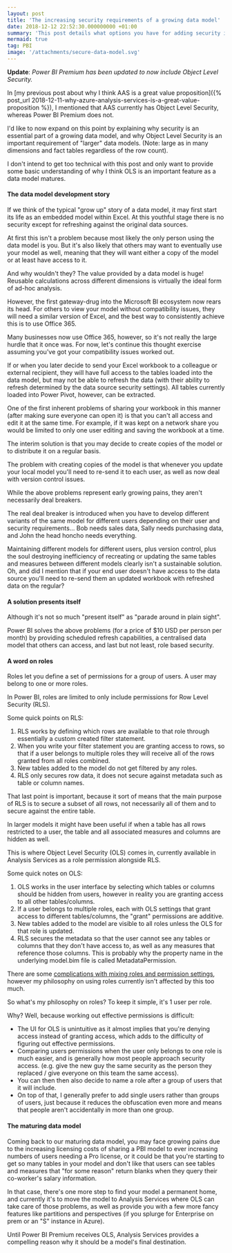 ```yaml
---
layout: post
title: 'The increasing security requirements of a growing data model'
date: 2018-12-12 22:52:30.000000000 +01:00
summary: 'This post details what options you have for adding security into your growing data model.'
mermaid: true
tag: PBI
image: '/attachments/secure-data-model.svg'
---
```

**Update**: *Power BI Premium has been updated to now include Object Level Security.*

In [my previous post about why I think AAS is a great value proposition]({% post_url 2018-12-11-why-azure-analysis-services-is-a-great-value-proposition %}), I mentioned that AAS currently has Object Level Security, whereas Power BI Premium does not. 

I'd like to now expand on this point by explaining why security is an essential part of a growing data model, and why Object Level Security is an important requirement of "larger" data models. (Note: large as in many dimensions and fact tables regardless of the row count).

I don't intend to get too technical with this post and only want to provide some basic understanding of why I think OLS is an important feature as a data model matures.

#### The data model development story

If we think of the typical "grow up" story of a data model, it may first start its life as an embedded model within Excel. At this youthful stage there is no security except for refreshing against the original data sources.

At first this isn't a problem because most likely the only person using the data model is you. But it's also likely that others may want to eventually use your model as well, meaning that they will want either a copy of the model or at least have access to it.

And why wouldn't they? The value provided by a data model is huge! Reusable calculations across different dimensions is virtually the ideal form of ad-hoc analysis.

However, the first gateway-drug into the Microsoft BI ecosystem now rears its head. For others to view your model without compatibility issues, they will need a similar version of Excel, and the best way to consistently achieve this is to use Office 365.

Many businesses now use Office 365, however, so it's not really the large hurdle that it once was. For now, let's continue this thought exercise assuming you've got your compatibility issues worked out.

If or when you later decide to send your Excel workbook to a colleague or external recipient, they will have full access to the tables loaded into the data model, but may not be able to refresh the data (with their ability to refresh determined by the data source security settings). All tables currently loaded into Power Pivot, however, can be extracted.

One of the first inherent problems of sharing your workbook in this manner (after making sure everyone can open it) is that you can't all access and edit it at the same time. For example, if it was kept on a network share you would be limited to only one user editing and saving the workbook at a time.

The interim solution is that you may decide to create copies of the model or to distribute it on a regular basis.

The problem with creating copies of the model is that whenever you update your local model you'll need to re-send it to each user, as well as now deal with version control issues.

While the above problems represent early growing pains, they aren't necessarily deal breakers.

The real deal breaker is introduced when you have to develop different variants of the same model for different users depending on their user and security requirements... Bob needs sales data, Sally needs purchasing data, and John the head honcho needs everything.

Maintaining different models for different users, plus version control, plus the soul destroying inefficiency of recreating or updating the same tables and measures between different models clearly isn't a sustainable solution. Oh, and did I mention that if your end user doesn't have access to the data source you'll need to re-send them an updated workbook with refreshed data on the regular?

#### A solution presents itself

Although it's not so much "present itself" as "parade around in plain sight".

Power BI solves the above problems (for a price of $10 USD per person per month) by providing scheduled refresh capabilities, a centralised data model that others can access, and last but not least, role based security.

#### A word on roles

Roles let you define a set of permissions for a group of users. A user may belong to one or more roles.

In Power BI, roles are limited to only include permissions for Row Level Security (RLS).

Some quick points on RLS:

1.  RLS works by defining which rows are available to that role through essentially a custom created filter statement.
2.  When you write your filter statement you are granting access to rows, so that if a user belongs to multiple roles they will receive all of the rows granted from all roles combined.
3.  New tables added to the model do not get filtered by any roles.
4.  RLS only secures row data, it does not secure against metadata such as table or column names.

That last point is important, because it sort of means that the main purpose of RLS is to secure a subset of all rows, not necessarily all of them and to secure against the entire table.

In larger models it might have been useful if when a table has all rows restricted to a user, the table and all associated measures and columns are hidden as well.

This is where Object Level Security (OLS) comes in, currently available in Analysis Services as a role permission alongside RLS.

Some quick notes on OLS:

1.  OLS works in the user interface by selecting which tables or columns should be hidden from users, however in reality you are granting access to all other tables/columns.
2.  If a user belongs to multiple roles, each with OLS settings that grant access to different tables/columns, the "grant" permissions are additive.
3.  New tables added to the model are visible to all roles unless the OLS for that role is updated.
4.  RLS secures the metadata so that the user cannot see any tables or columns that they don't have access to, as well as any measures that reference those columns. This is probably why the property name in the underlying model.bim file is called MetadataPermission.

There are some [complications with mixing roles and permission settings](https://blogs.msdn.microsoft.com/analysisservices/2017/04/19/whats-new-in-sql-server-2017-ctp-2-0-for-analysis-services/), however my philosophy on using roles currently isn't affected by this too much.

So what's my philosophy on roles? To keep it simple, it's 1 user per role.

Why? Well, because working out effective permissions is difficult:

*   The UI for OLS is unintuitive as it almost implies that you're denying access instead of granting access, which adds to the difficulty of figuring out effective permissions.
*   Comparing users permissions when the user only belongs to one role is much easier, and is generally how most people approach security access. (e.g. give the new guy the same security as the person they replaced / give everyone on this team the same access).
*   You can then then also decide to name a role after a group of users that it will include.
*   On top of that, I generally prefer to add single users rather than groups of users, just because it reduces the obfuscation even more and means that people aren't accidentally in more than one group.

#### The maturing data model

Coming back to our maturing data model, you may face growing pains due to the increasing licensing costs of sharing a PBI model to ever increasing numbers of users needing a Pro license, or it could be that you're starting to get so many tables in your model and don't like that users can see tables and measures that "for some reason" return blanks when they query their co-worker's salary information.

In that case, there's one more step to find your model a permanent home, and currently it's to move the model to Analysis Services where OLS can take care of those problems, as well as provide you with a few more fancy features like partitions and perspectives (if you splurge for Enterprise on prem or an "S" instance in Azure).

Until Power BI Premium receives OLS, Analysis Services provides a compelling reason why it should be a model's final destination.